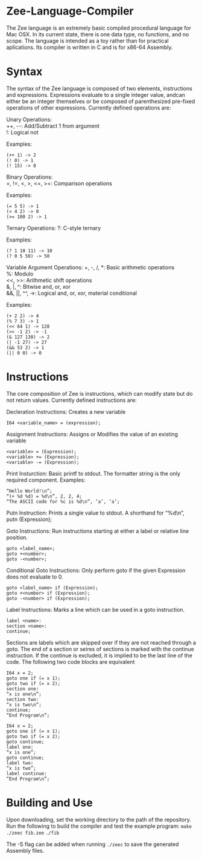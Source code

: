 # Zee-Language-Compiler
The Zee language is an extremely basic compiled procedural language for Mac OSX. In its current state, there is one data type, no functions, and no scope. The language is intended as a toy rather than for practical aplications. Its compiler is written in C and is for x86-64 Assembly.

# Syntax
The syntax of the Zee language is composed of two elements, instructions and expressions. Expressions evaluate to a single integer value, andcan either be an integer themselves or be composed of parenthesized pre-fixed operations of other expressions. Currently defined operations are:

Unary Operations:  
++, --: Add/Subtract 1 from argument  
!: Logical not  

Examples:  
```
(++ 1) -> 2
(! 0) -> 1
(! 15) -> 0
```
Binary Operations:  
=, !=, <, >, <=, >=: Comparison operations  

Examples:
```
(= 5 5) -> 1
(< 4 2) -> 0
(>= 100 2) -> 1
```
Ternary Operations:
?: C-style ternary  

Examples:
```
(? 1 10 11) -> 10
(? 0 5 50) -> 50
```

Variable Argument Operations:
+, -, /, *: Basic arithmetic operations  
%: Modulo   
<<, >>: Arithmetic shift operations  
&, |, ^: Bitwise and, or, xor  
&&, ||, ^^, ->: Logical and, or, xor, material conditional   

Examples:
```
(+ 2 2) -> 4
(% 7 3) -> 1
(<< 64 1) -> 128
(>> -1 2) -> -1
(& 127 130) -> 2
(| -1 27) -> 27
(&& 53 2) -> 1
(|| 0 0) -> 0
```
# Instructions
The core composition of Zee is instructions, which can modify state but do not return values. Currently defined instructions are:

Decleration Instructions: Creates a new variable
```I64 <variable_name>; 
I64 <variable_name> = (expression);
```
Assignment Instructions: Assigns or Modifies the value of an existing variable
```
<variable> = (Expression); 
<variable> += (Expression);
<variable> -= (Expression);
```
Print Insturction: Basic printf to stdout. The formatter string is the only required component. Examples:
```
“Hello World!\n”;
“(+ %d %d) = %d\n”, 2, 2, 4;
“The ASCII code for %c is %d\n”, ‘a’, ‘a’;
```
Putn Instruction: Prints a single value to stdout. A shorthand for “%d\n”,
putn (Expression);

Goto Instructions: Run instructions starting at either a label or relative line position. 
```
goto <label_name>;
goto +<number>;
goto -<number>;
```

Conditional Goto Instructions: Only perform goto if the given Expression does not evaluate to 0.
```
goto <label_name> if (Expression);
goto +<number> if (Expression);
goto -<number> if (Expression);
```
Label Instructions: Marks a line which can be used in a goto instruction.
```
label <name>: 
section <name>:
continue;
```
Sections are labels which are skipped over if they are not reached through a goto. The end of a section or seires of sections is marked with the continue instruction. If the continue is excluded, it is implied to be the last line of the code. The following two code blocks are equivalent

```
I64 x = 2;
goto one if (= x 1);
goto two if (= x 2);
section one:
“x is one\n”;
section two:
“x is two\n”;
continue;
“End Program\n”;
```

```
I64 x = 2;
goto one if (= x 1);
goto two if (= x 2);
goto continue;
label one:
“x is one”;
goto continue;
label two:
“x is two”;
label continue:
“End Program\n”;
```


# Building and Use

Upon downloading, set the working directory to the path of the repository. Run the following to build the compiler and test the example program:
```make```
```./zeec fib.zee```
```./fib```

The -S flag can be added when running ```./zeec``` to save the generated Assembly files.
